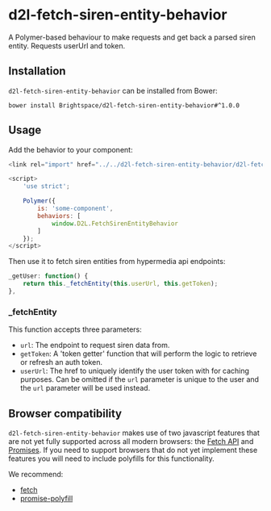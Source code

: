 # d2l-fetch-siren-entity-behavior

A Polymer-based behaviour to make requests and get back a parsed siren entity. Requests userUrl and token.

## Installation

`d2l-fetch-siren-entity-behavior` can be installed from Bower:

```shell
bower install Brightspace/d2l-fetch-siren-entity-behavior#^1.0.0
```

## Usage

Add the behavior to your component:

```js
<link rel="import" href="../../d2l-fetch-siren-entity-behavior/d2l-fetch-siren-entity-behavior.html">

<script>
	'use strict';

	Polymer({
		is: 'some-component',
		behaviors: [
			window.D2L.FetchSirenEntityBehavior
		]
	});
</script>
```

Then use it to fetch siren entities from hypermedia api endpoints:

```js
_getUser: function() {
	return this._fetchEntity(this.userUrl, this.getToken);
},
```

### _fetchEntity
This function accepts three parameters:
* `url`: The endpoint to request siren data from.
* `getToken`: A 'token getter' function that will perform the logic to retrieve or refresh an auth token.
* `userUrl`: The href to uniquely identify the user token with for caching purposes. Can be omitted if the `url` parameter is unique to the user and the `url` parameter will be used instead.

## Browser compatibility

`d2l-fetch-siren-entity-behavior` makes use of two javascript features that are not yet fully supported across all modern browsers: the [Fetch API](https://developer.mozilla.org/en-US/docs/Web/API/Fetch_API) and [Promises](https://developer.mozilla.org/en/docs/Web/JavaScript/Reference/Global_Objects/Promise). If you need to support browsers that do not yet implement these features you will need to include polyfills for this functionality.

We recommend:

* [fetch](https://github.com/github/fetch)
* [promise-polyfill](https://github.com/PolymerLabs/promise-polyfill/)
